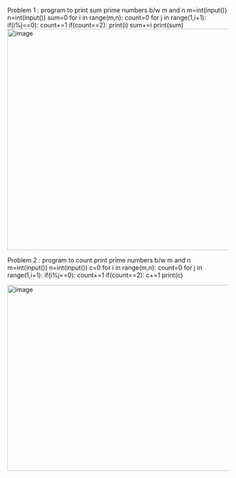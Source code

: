 Problem 1 : program to print sum prime numbers b/w m and n
m=int(input())
n=int(input())
sum=0
for i in range(m,n):
    count=0
    for j in range(1,i+1):
        if(i%j==0):
            count+=1
    if(count==2):
        print(i)
        sum+=i
print(sum)
<img width="1201" height="505" alt="image" src="https://github.com/user-attachments/assets/0e01ded9-1df4-4291-8541-a78184a2d6ef" />

Problem 2 : program to count print prime numbers b/w m and n
m=int(input())
n=int(input())
c=0
for i in range(m,n):
    count=0
    for j in range(1,i+1):
        if(i%j==0):
            count+=1
    if(count==2):
        c+=1
print(c)    

<img width="1263" height="424" alt="image" src="https://github.com/user-attachments/assets/704b9fce-2fbe-4854-accc-2d821fcd4765" />

